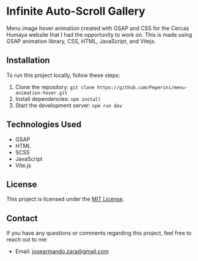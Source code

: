 # Infinite Auto-Scroll Gallery

<!-- [![Website Preview](preview.png)](https://your-website-url.com) -->

Menu image hover animation created with GSAP and CSS for the Cercas Humaya website that I had the opportunity to work on. This is made using GSAP animation library, CSS, HTML, JavaScript, and Vitejs.

## Installation

To run this project locally, follow these steps:

1. Clone the repository: `git clone https://github.com/Peperini/menu-animation-hover.git`
2. Install dependencies: `npm install`
3. Start the development server: `npm run dev`

## Technologies Used

- GSAP
- HTML
- SCSS
- JavaScript
- Vite.js

## License

This project is licensed under the [MIT License](LICENSE.md).

## Contact

If you have any questions or comments regarding this project, feel free to reach out to me:

- Email: josearmando.zara@gmail.com
